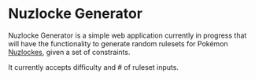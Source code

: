 # Nuzlocke Generator



Nuzlocke Generator is a simple web application currently in progress that will have the functionality to generate random rulesets for Pokémon [Nuzlockes](http://www.nuzlocke.com/challenge.php), given a set of constraints.

It currently accepts difficulty and # of ruleset inputs.

